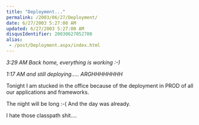 ```yaml
---
title: "Deployment..."
permalink: /2003/06/27/Deployment/
date: 6/27/2003 5:27:00 AM
updated: 6/27/2003 5:27:00 AM
disqusIdentifier: 20030627052700
alias:
 - /post/Deployment.aspx/index.html
---
```




*3:29 AM Back home, everything is working :-)*
<!-- more -->

*1:17 AM and still deploying..... ARGHHHHHHHH*

Tonight I am stucked in the office because of the deployment in PROD of all 
our applications and frameworks. 

The night will be long :-( And the day was already.

I hate those classpath shit....

